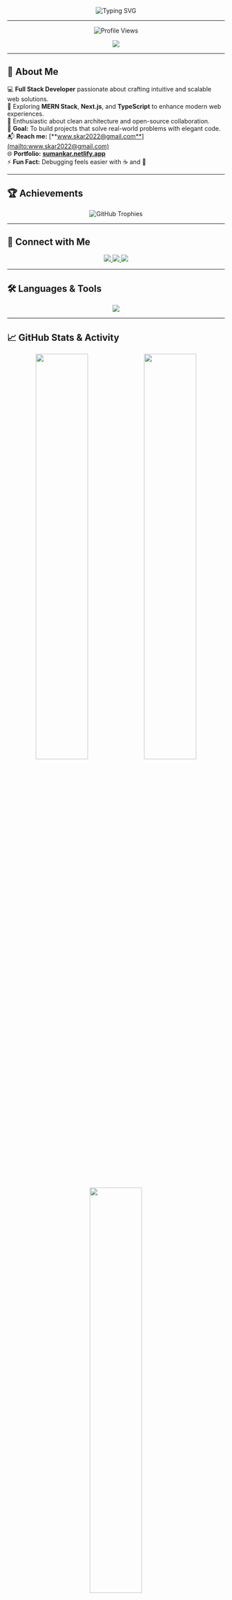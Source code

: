 <!-- HEADER -->
<p align="center">
  <img src="https://readme-typing-svg.herokuapp.com?font=Poppins&weight=600&size=32&duration=3000&pause=1000&color=0078FF&center=true&vCenter=true&width=600&lines=👋+Hi%2C+I'm+Suman+Kar;💻+Full+Stack+Web+Developer;🚀+MERN+Stack+Explorer;🎯+Lifelong+Learner+%26+Builder" alt="Typing SVG" />
</p>

---

<!-- PROFILE VIEWS -->
<p align="center">
  <img src="https://komarev.com/ghpvc/?username=suman-369&label=Profile%20Views&color=0078FF&style=for-the-badge" alt="Profile Views" />
</p>

<!-- WAVE HEADER -->
<p align="center">
  <img src="https://capsule-render.vercel.app/api?type=waving&color=0078FF&height=100&section=header" />
</p>

---

## 🧠 About Me  

💻 **Full Stack Developer** passionate about crafting intuitive and scalable web solutions.  
🌱 Exploring **MERN Stack**, **Next.js**, and **TypeScript** to enhance modern web experiences.  
🚀 Enthusiastic about clean architecture and open-source collaboration.  
🎯 **Goal:** To build projects that solve real-world problems with elegant code.  
📬 **Reach me:** [**www.skar2022@gmail.com**](mailto:www.skar2022@gmail.com)  
🌐 **Portfolio:** [**sumankar.netlify.app**](https://sumankar.netlify.app)  
⚡ **Fun Fact:** Debugging feels easier with ☕ and 🎵  

---

## 🏆 Achievements  

<p align="center">
  <img src="https://github-profile-trophy.vercel.app/?username=suman-369&theme=algolia&margin-w=10&margin-h=10&no-frame=true&no-bg=true" alt="GitHub Trophies" />
</p>

---

## 🤝 Connect with Me  

<p align="center">
  <a href="https://linkedin.com/in/suman-kar-a64b2a300" target="_blank">
    <img src="https://img.shields.io/badge/LinkedIn-0078FF?style=for-the-badge&logo=linkedin&logoColor=white" />
  </a>
  <a href="https://instagram.com/_suman_369" target="_blank">
    <img src="https://img.shields.io/badge/Instagram-E1306C?style=for-the-badge&logo=instagram&logoColor=white" />
  </a>
  <a href="https://leetcode.com/suman_369" target="_blank">
    <img src="https://img.shields.io/badge/LeetCode-FFA116?style=for-the-badge&logo=leetcode&logoColor=white" />
  </a>
</p>

---

## 🛠️ Languages & Tools  

<p align="center">
  <img src="https://skillicons.dev/icons?i=html,css,js,ts,react,nextjs,nodejs,express,mongodb,tailwind,figma,git,python,java,docker,redis,aws,linux&perline=8" />
</p>

---

## 📈 GitHub Stats & Activity  

<p align="center">
  <img width="49%" src="https://github-readme-stats.vercel.app/api?username=suman-369&show_icons=true&theme=radical&hide_border=true&count_private=true" />
  <img width="49%" src="https://github-readme-streak-stats.herokuapp.com?user=suman-369&theme=radical&hide_border=true" />
</p>

<p align="center">
      <img width="49%" src="https://github-readme-stats.vercel.app/api/top-langs/?username=suman-369&layout=compact&theme=radical&hide_border=true" />
</p>

---


## ✨ Dynamic Activity Graph  

<p align="center">
  <img src="https://github-readme-activity-graph.vercel.app/graph?username=suman-369&theme=react-dark&hide_border=true&area=true" />
</p>

---

## 🧩 Quote to Code By  

> _“Good Software Like Wine , Takes Time !!”_  
> — **Suman Kar**

---

<!-- FOOTER WAVE -->
<p align="center">
  <img src="https://capsule-render.vercel.app/api?type=waving&color=0078FF&height=100&section=footer"/>
</p>

